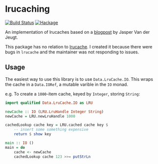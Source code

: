# lrucaching

[![Build Status](https://travis-ci.org/cocreature/lrucaching.svg?branch=master)](https://travis-ci.org/cocreature/lrucaching)
[![Hackage](https://img.shields.io/hackage/v/lrucaching.svg)](https://hackage.haskell.org/package/lrucaching)

An implementation of lrucaches based on a
[blogpost](https://jaspervdj.be/posts/2015-02-24-lru-cache.html) by
Jasper Van der Jeugt.

This package has no relation to
[lrucache](https://hackage.haskell.org/package/lrucache). I created it
because there were bugs in `lrucache` and the maintainer was not
responding to issues.


## Usage

The easiest way to use this library is to use `Data.LruCache.IO`. This wraps the
cache in a `Data.IORef`, a mutable varible in the `IO` monad.

e.g. To create a `1000`-item cache, keyed by `Integer`, storing `String`:

```haskell
import qualified Data.LruCache.IO as LRU

newCache :: IO (LRU.LruHandle Integer String)
newCache = LRU.newLruHandle 1000

cachedLookup cache key = LRU.cached cache key $
    -- insert some something expensive
    return $ show key

main :: IO ()
main = do
    cache <- newCache
    cachedLookup cache 123 >>= putStrLn
```
